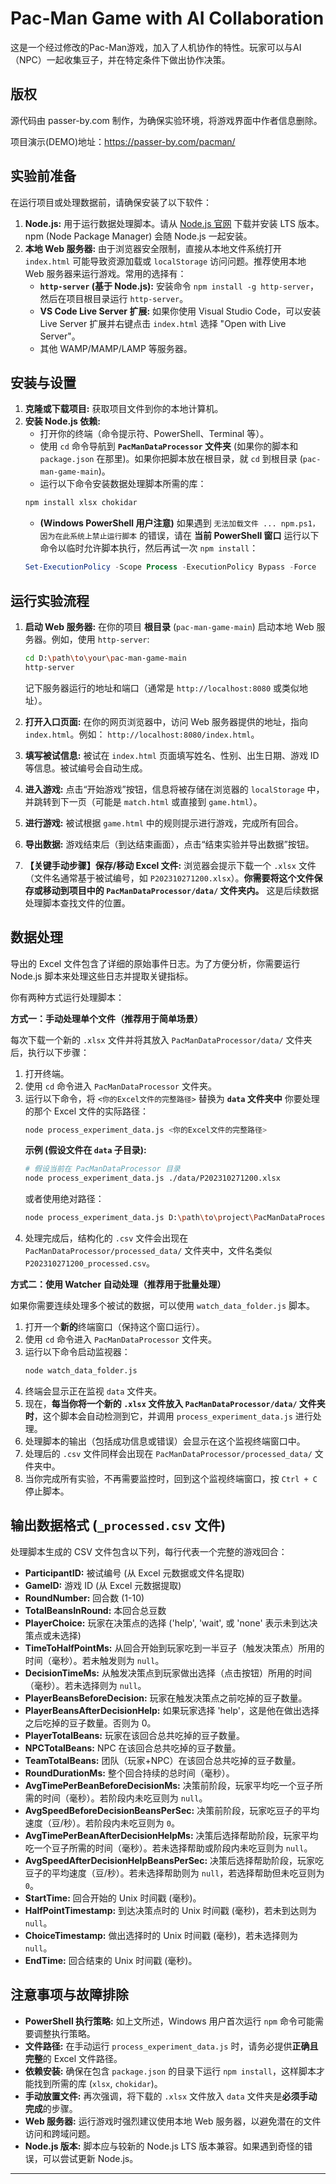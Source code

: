 # Pac-Man Game with AI Collaboration

这是一个经过修改的Pac-Man游戏，加入了人机协作的特性。玩家可以与AI（NPC）一起收集豆子，并在特定条件下做出协作决策。

## 版权

源代码由 passer-by.com 制作，为确保实验环境，将游戏界面中作者信息删除。

项目演示(DEMO)地址：https://passer-by.com/pacman/

## 实验前准备

在运行项目或处理数据前，请确保安装了以下软件：

1.  **Node.js:** 用于运行数据处理脚本。请从 [Node.js 官网](https://nodejs.org/) 下载并安装 LTS 版本。npm (Node Package Manager) 会随 Node.js 一起安装。
2.  **本地 Web 服务器:** 由于浏览器安全限制，直接从本地文件系统打开 `index.html` 可能导致资源加载或 `localStorage` 访问问题。推荐使用本地 Web 服务器来运行游戏。常用的选择有：
    *   **`http-server` (基于 Node.js):** 安装命令 `npm install -g http-server`，然后在项目根目录运行 `http-server`。
    *   **VS Code Live Server 扩展:** 如果你使用 Visual Studio Code，可以安装 Live Server 扩展并右键点击 `index.html` 选择 "Open with Live Server"。
    *   其他 WAMP/MAMP/LAMP 等服务器。

## 安装与设置

1.  **克隆或下载项目:** 获取项目文件到你的本地计算机。
2.  **安装 Node.js 依赖:**
    *   打开你的终端（命令提示符、PowerShell、Terminal 等）。
    *   使用 `cd` 命令导航到 **`PacManDataProcessor` 文件夹** (如果你的脚本和 `package.json` 在那里)。如果你把脚本放在根目录，就 `cd` 到根目录 (`pac-man-game-main`)。
    *   运行以下命令安装数据处理脚本所需的库：
      ```bash
      npm install xlsx chokidar
      ```
    *   **(Windows PowerShell 用户注意)** 如果遇到 `无法加载文件 ... npm.ps1，因为在此系统上禁止运行脚本` 的错误，请在 **当前 PowerShell 窗口** 运行以下命令以临时允许脚本执行，然后再试一次 `npm install`：
      ```powershell
      Set-ExecutionPolicy -Scope Process -ExecutionPolicy Bypass -Force
      ```

## 运行实验流程

1.  **启动 Web 服务器:** 在你的项目 **根目录** (`pac-man-game-main`) 启动本地 Web 服务器。例如，使用 `http-server`:
    ```bash
    cd D:\path\to\your\pac-man-game-main
    http-server
    ```
    记下服务器运行的地址和端口（通常是 `http://localhost:8080` 或类似地址）。

2.  **打开入口页面:** 在你的网页浏览器中，访问 Web 服务器提供的地址，指向 `index.html`。例如： `http://localhost:8080/index.html`。

3.  **填写被试信息:** 被试在 `index.html` 页面填写姓名、性别、出生日期、游戏 ID 等信息。被试编号会自动生成。

4.  **进入游戏:** 点击“开始游戏”按钮，信息将被存储在浏览器的 `localStorage` 中，并跳转到下一页（可能是 `match.html` 或直接到 `game.html`）。

5.  **进行游戏:** 被试根据 `game.html` 中的规则提示进行游戏，完成所有回合。

6.  **导出数据:** 游戏结束后（到达结束画面），点击“结束实验并导出数据”按钮。

7.  **【关键手动步骤】保存/移动 Excel 文件:** 浏览器会提示下载一个 `.xlsx` 文件（文件名通常基于被试编号，如 `P202310271200.xlsx`）。**你需要将这个文件保存或移动到项目中的 `PacManDataProcessor/data/` 文件夹内。** 这是后续数据处理脚本查找文件的位置。

## 数据处理

导出的 Excel 文件包含了详细的原始事件日志。为了方便分析，你需要运行 Node.js 脚本来处理这些日志并提取关键指标。

你有两种方式运行处理脚本：

**方式一：手动处理单个文件（推荐用于简单场景）**

每次下载一个新的 `.xlsx` 文件并将其放入 `PacManDataProcessor/data/` 文件夹后，执行以下步骤：

1.  打开终端。
2.  使用 `cd` 命令进入 `PacManDataProcessor` 文件夹。
3.  运行以下命令，将 `<你的Excel文件的完整路径>` 替换为 **`data` 文件夹中** 你要处理的那个 Excel 文件的实际路径：
    ```bash
    node process_experiment_data.js <你的Excel文件的完整路径>
    ```
    **示例 (假设文件在 `data` 子目录):**
    ```bash
    # 假设当前在 PacManDataProcessor 目录
    node process_experiment_data.js ./data/P202310271200.xlsx
    ```
    或者使用绝对路径：
    ```bash
    node process_experiment_data.js D:\path\to\project\PacManDataProcessor\data\P202310271200.xlsx
    ```
4.  处理完成后，结构化的 `.csv` 文件会出现在 `PacManDataProcessor/processed_data/` 文件夹中，文件名类似 `P202310271200_processed.csv`。

**方式二：使用 Watcher 自动处理（推荐用于批量处理）**

如果你需要连续处理多个被试的数据，可以使用 `watch_data_folder.js` 脚本。

1.  打开一个**新的**终端窗口（保持这个窗口运行）。
2.  使用 `cd` 命令进入 `PacManDataProcessor` 文件夹。
3.  运行以下命令启动监视器：
    ```bash
    node watch_data_folder.js
    ```
4.  终端会显示正在监视 `data` 文件夹。
5.  现在，**每当你将一个新的 `.xlsx` 文件放入 `PacManDataProcessor/data/` 文件夹时**，这个脚本会自动检测到它，并调用 `process_experiment_data.js` 进行处理。
6.  处理脚本的输出（包括成功信息或错误）会显示在这个监视终端窗口中。
7.  处理后的 `.csv` 文件同样会出现在 `PacManDataProcessor/processed_data/` 文件夹中。
8.  当你完成所有实验，不再需要监控时，回到这个监视终端窗口，按 `Ctrl + C` 停止脚本。

## 输出数据格式 (`_processed.csv` 文件)

处理脚本生成的 CSV 文件包含以下列，每行代表一个完整的游戏回合：

*   **ParticipantID:** 被试编号 (从 Excel 元数据或文件名提取)
*   **GameID:** 游戏 ID (从 Excel 元数据提取)
*   **RoundNumber:** 回合数 (1-10)
*   **TotalBeansInRound:** 本回合总豆数
*   **PlayerChoice:** 玩家在决策点的选择 ('help', 'wait', 或 'none' 表示未到达决策点或未选择)
*   **TimeToHalfPointMs:** 从回合开始到玩家吃到一半豆子（触发决策点）所用的时间（毫秒）。若未触发则为 `null`。
*   **DecisionTimeMs:** 从触发决策点到玩家做出选择（点击按钮）所用的时间（毫秒）。若未选择则为 `null`。
*   **PlayerBeansBeforeDecision:** 玩家在触发决策点之前吃掉的豆子数量。
*   **PlayerBeansAfterDecisionHelp:** 如果玩家选择 'help'，这是他在做出选择之后吃掉的豆子数量。否则为 0。
*   **PlayerTotalBeans:** 玩家在该回合总共吃掉的豆子数量。
*   **NPCTotalBeans:** NPC 在该回合总共吃掉的豆子数量。
*   **TeamTotalBeans:** 团队（玩家+NPC）在该回合总共吃掉的豆子数量。
*   **RoundDurationMs:** 整个回合持续的总时间（毫秒）。
*   **AvgTimePerBeanBeforeDecisionMs:** 决策前阶段，玩家平均吃一个豆子所需的时间（毫秒）。若阶段内未吃豆则为 `null`。
*   **AvgSpeedBeforeDecisionBeansPerSec:** 决策前阶段，玩家吃豆子的平均速度（豆/秒）。若阶段内未吃豆则为 `0`。
*   **AvgTimePerBeanAfterDecisionHelpMs:** 决策后选择帮助阶段，玩家平均吃一个豆子所需的时间（毫秒）。若未选择帮助或阶段内未吃豆则为 `null`。
*   **AvgSpeedAfterDecisionHelpBeansPerSec:** 决策后选择帮助阶段，玩家吃豆子的平均速度（豆/秒）。若未选择帮助则为 `null`，若选择帮助但未吃豆则为 `0`。
*   **StartTime:** 回合开始的 Unix 时间戳 (毫秒)。
*   **HalfPointTimestamp:** 到达决策点时的 Unix 时间戳 (毫秒)，若未到达则为 `null`。
*   **ChoiceTimestamp:** 做出选择时的 Unix 时间戳 (毫秒)，若未选择则为 `null`。
*   **EndTime:** 回合结束的 Unix 时间戳 (毫秒)。

## 注意事项与故障排除

*   **PowerShell 执行策略:** 如上文所述，Windows 用户首次运行 `npm` 命令可能需要调整执行策略。
*   **文件路径:** 在手动运行 `process_experiment_data.js` 时，请务必提供**正确且完整**的 Excel 文件路径。
*   **依赖安装:** 确保在包含 `package.json` 的目录下运行 `npm install`，这样脚本才能找到所需的库 (`xlsx`, `chokidar`)。
*   **手动放置文件:** 再次强调，将下载的 `.xlsx` 文件放入 `data` 文件夹是**必须手动完成**的步骤。
*   **Web 服务器:** 运行游戏时强烈建议使用本地 Web 服务器，以避免潜在的文件访问和跨域问题。
*   **Node.js 版本:** 脚本应与较新的 Node.js LTS 版本兼容。如果遇到奇怪的错误，可以尝试更新 Node.js。

---
